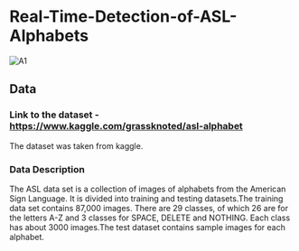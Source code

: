 # Real-Time-Detection-of-ASL-Alphabets

![A1](https://user-images.githubusercontent.com/74179721/128869014-05dced21-233a-40ad-b2f6-a3f353cacaea.jpg)

## Data
### Link to the dataset - https://www.kaggle.com/grassknoted/asl-alphabet 
The dataset was taken from kaggle. 

### Data Description
The ASL data set is a collection of images of alphabets from the American Sign Language. It is divided
into training and testing datasets.The training data set contains 87,000 images. There are 29 classes, 
of which 26 are for the letters A-Z and 3 classes for SPACE, DELETE and NOTHING. Each class
has about 3000 images.The test dataset contains sample images for each alphabet. 
